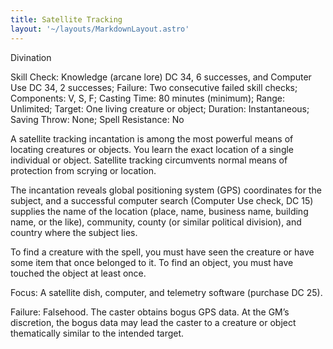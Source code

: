 ```yaml
---
title: Satellite Tracking
layout: '~/layouts/MarkdownLayout.astro'
---
```

Divination

Skill Check: Knowledge (arcane lore) DC 34, 6 successes, and Computer Use DC
34, 2 successes; Failure: Two consecutive failed skill checks; Components: V,
S, F; Casting Time: 80 minutes (minimum); Range: Unlimited; Target: One living
creature or object; Duration: Instantaneous; Saving Throw: None; Spell
Resistance: No

A satellite tracking incantation is among the most powerful means of locating
creatures or objects. You learn the exact location of a single individual or
object. Satellite tracking circumvents normal means of protection from scrying
or location.

The incantation reveals global positioning system (GPS) coordinates for the
subject, and a successful computer search (Computer Use check, DC 15) supplies
the name of the location (place, name, business name, building name, or the
like), community, county (or similar political division), and country where
the subject lies.

To find a creature with the spell, you must have seen the creature or have
some item that once belonged to it. To find an object, you must have touched
the object at least once.

Focus: A satellite dish, computer, and telemetry software (purchase DC 25).

Failure: Falsehood. The caster obtains bogus GPS data. At the GM’s discretion,
the bogus data may lead the caster to a creature or object thematically
similar to the intended target.

